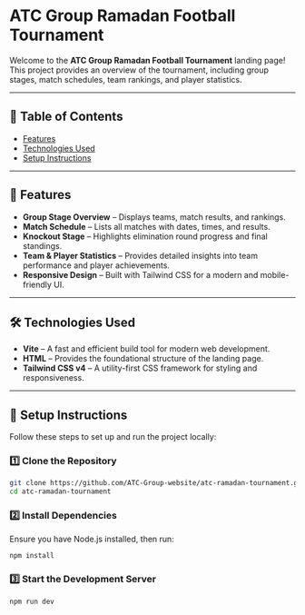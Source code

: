 # ATC Group Ramadan Football Tournament

Welcome to the **ATC Group Ramadan Football Tournament** landing page! This project provides an overview of the tournament, including group stages, match schedules, team rankings, and player statistics.

---

## 📌 Table of Contents

- [Features](#features)
- [Technologies Used](#technologies-used)
- [Setup Instructions](#setup-instructions)

---

## 🎯 Features

- **Group Stage Overview** – Displays teams, match results, and rankings.
- **Match Schedule** – Lists all matches with dates, times, and results.
- **Knockout Stage** – Highlights elimination round progress and final standings.
- **Team & Player Statistics** – Provides detailed insights into team performance and player achievements.
- **Responsive Design** – Built with Tailwind CSS for a modern and mobile-friendly UI.

---

## 🛠 Technologies Used

- **Vite** – A fast and efficient build tool for modern web development.
- **HTML** – Provides the foundational structure of the landing page.
- **Tailwind CSS v4** – A utility-first CSS framework for styling and responsiveness.

---

## 🚀 Setup Instructions

Follow these steps to set up and run the project locally:

### 1️⃣ Clone the Repository

```bash
git clone https://github.com/ATC-Group-website/atc-ramadan-tournament.git
cd atc-ramadan-tournament
```

### 2️⃣ Install Dependencies

Ensure you have Node.js installed, then run:

```bash
npm install
```

### 3️⃣ Start the Development Server

```bash
npm run dev
```
